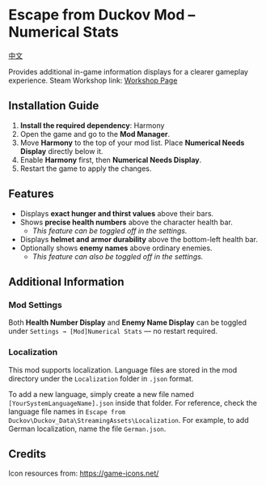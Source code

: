 # Escape from Duckov Mod – Numerical Stats

[中文](README_ZH.md)

Provides additional in-game information displays for a clearer gameplay experience.
 Steam Workshop link: [Workshop Page](https://steamcommunity.com/sharedfiles/filedetails/?id=3590948345)

## Installation Guide

1. **Install the required dependency**: Harmony
2. Open the game and go to the **Mod Manager**.
3. Move **Harmony** to the top of your mod list. Place **Numerical Needs Display** directly below it.
4. Enable **Harmony** first, then **Numerical Needs Display**.
5. Restart the game to apply the changes.

## Features

- Displays **exact hunger and thirst values** above their bars.
- Shows **precise health numbers** above the character health bar.
  - *This feature can be toggled off in the settings.*
- Displays **helmet and armor durability** above the bottom-left health bar.
- Optionally shows **enemy names** above ordinary enemies.
  - *This feature can also be toggled off in the settings.*

## Additional Information

### Mod Settings

Both **Health Number Display** and **Enemy Name Display** can be toggled under
 `Settings → [Mod]Numerical Stats` — no restart required.

### Localization

This mod supports localization.
 Language files are stored in the mod directory under the `Localization` folder in `.json` format.

To add a new language, simply create a new file named `[YourSystemLanguageName].json` inside that folder.
 For reference, check the language file names in
 `Escape from Duckov\Duckov_Data\StreamingAssets\Localization`.
 For example, to add German localization, name the file `German.json`.

## Credits

Icon resources from: https://game-icons.net/
